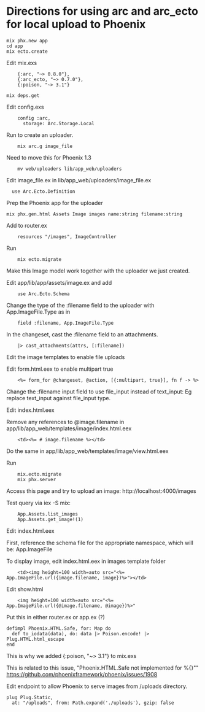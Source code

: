 # Directions for using arc and arc_ecto for local upload to Phoenix

```
mix phx.new app
cd app
mix ecto.create
```


Edit mix.exs

```
	{:arc, "~> 0.8.0"},
	{:arc_ecto, "~> 0.7.0"},
	{:poison, "~> 3.1"}

mix deps.get
```



Edit config.exs
```
	config :arc,
	  storage: Arc.Storage.Local
```


Run to create an uploader.

```
	mix arc.g image_file
```


Need to move this for Phoenix 1.3
```
	mv web/uploaders lib/app_web/uploaders
```


Edit image_file.ex in lib/app_web/uploaders/image_file.ex
```
  use Arc.Ecto.Definition
```


Prep the Phoenix app for the uploader

```
mix phx.gen.html Assets Image images name:string filename:string

```

Add to router.ex
```
    resources "/images", ImageController
```

Run 
```
	mix ecto.migrate
```


Make this Image model work together with the uploader we just created.

Edit app/lib/app/assets/image.ex and add

```
	use Arc.Ecto.Schema
```

Change the type of the :filename field to the uploader with App.ImageFile.Type as in
```
	field :filename, App.ImageFile.Type
```

In the changeset, cast the :filename field to an attachments.
```
    |> cast_attachments(attrs, [:filename])
```


Edit the image templates to enable file uploads

Edit form.html.eex to enable multipart true

```
	<%= form_for @changeset, @action, [{:multipart, true}], fn f -> %>
```

Change the :filename input field to use file_input instead of text_input:
Eg replace text_input against file_input type.



Edit index.html.eex

Remove any references to @image.filename in app/lib/app_web/templates/image/index.html.eex
```
	<td><%= # image.filename %></td>
```

Do the same in app/lib/app_web/templates/image/view.html.eex



Run
```
	mix.ecto.migrate
	mix phx.server
```

Access this page and try to upload an image:
http://localhost:4000/images

Test query via iex -S mix:
```
 	App.Assets.list_images
	App.Assets.get_image!(1)
```

Edit index.html.eex

First, reference the schema file for the appropriate namespace, which will be:
App.ImageFile

To display image, edit index.html.eex in images template folder
```
 	<td><img height=100 width=auto src="<%= App.ImageFile.url({image.filename, image})%>"></td>
```

Edit show.html
```
 	<img height=100 width=auto src="<%=  App.ImageFile.url({@image.filename, @image})%>"
```


Put this in either router.ex or app.ex (?)

```
defimpl Phoenix.HTML.Safe, for: Map do
  def to_iodata(data), do: data |> Poison.encode! |> Plug.HTML.html_escape
end
```

This is why we added {:poison, "~> 3.1"} to mix.exs

This is related to this issue, 
"Phoenix.HTML.Safe not implemented for %{}""
https://github.com/phoenixframework/phoenix/issues/1908


Edit endpoint to allow Phoenix to serve images from /uploads directory.

```
plug Plug.Static, 
  at: "/uploads", from: Path.expand('./uploads'), gzip: false
```

